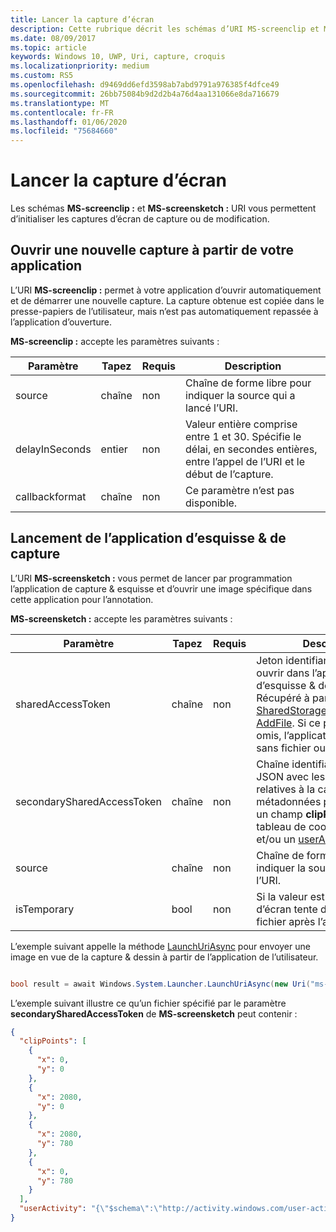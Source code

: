 ```yaml
---
title: Lancer la capture d’écran
description: Cette rubrique décrit les schémas d’URI MS-screenclip et MS-screensketch. Votre application peut utiliser ces schémas d’URI pour lancer l’application de capture & esquisse ou pour ouvrir une nouvelle capture.
ms.date: 08/09/2017
ms.topic: article
keywords: Windows 10, UWP, Uri, capture, croquis
ms.localizationpriority: medium
ms.custom: RS5
ms.openlocfilehash: d9469dd6efd3598ab7abd9791a976385f4dfce49
ms.sourcegitcommit: 26bb75084b9d2d2b4a76d4aa131066e8da716679
ms.translationtype: MT
ms.contentlocale: fr-FR
ms.lasthandoff: 01/06/2020
ms.locfileid: "75684660"
---
```

# <a name="launch-screen-snipping"></a>Lancer la capture d’écran

Les schémas **MS-screenclip :** et **MS-screensketch :** URI vous permettent d’initialiser les captures d’écran de capture ou de modification.

## <a name="open-a-new-snip-from-your-app"></a>Ouvrir une nouvelle capture à partir de votre application

L’URI **MS-screenclip :** permet à votre application d’ouvrir automatiquement et de démarrer une nouvelle capture. La capture obtenue est copiée dans le presse-papiers de l’utilisateur, mais n’est pas automatiquement repassée à l’application d’ouverture.

**MS-screenclip :** accepte les paramètres suivants :

| Paramètre | Tapez | Requis | Description |
| --- | --- | --- | --- |
| source | chaîne | non | Chaîne de forme libre pour indiquer la source qui a lancé l’URI. |
| delayInSeconds | entier | non | Valeur entière comprise entre 1 et 30. Spécifie le délai, en secondes entières, entre l’appel de l’URI et le début de l’capture. |
| callbackformat | chaîne | non | Ce paramètre n’est pas disponible. |

## <a name="launching-the-snip--sketch-app"></a>Lancement de l’application d’esquisse & de capture

L’URI **MS-screensketch :** vous permet de lancer par programmation l’application de capture & esquisse et d’ouvrir une image spécifique dans cette application pour l’annotation.

**MS-screensketch :** accepte les paramètres suivants :

| Paramètre | Tapez | Requis | Description |
| --- | --- | --- | --- |
| sharedAccessToken | chaîne | non | Jeton identifiant le fichier à ouvrir dans l’application d’esquisse & de capture. Récupéré à partir de [SharedStorageAccessManager. AddFile](https://docs.microsoft.com/uwp/api/windows.applicationmodel.datatransfer.sharedstorageaccessmanager.addfile). Si ce paramètre est omis, l’application est lancée sans fichier ouvert. |
| secondarySharedAccessToken | chaîne | non | Chaîne identifiant un fichier JSON avec les métadonnées relatives à la capture. Les métadonnées peuvent inclure un champ **clipPoints** avec un tableau de coordonnées x, y et/ou un [userActivity](https://docs.microsoft.com/uwp/api/windows.applicationmodel.useractivities.useractivity). |
| source | chaîne | non | Chaîne de forme libre pour indiquer la source qui a lancé l’URI. |
| isTemporary | bool | non | Si la valeur est true, l’esquisse d’écran tente de supprimer le fichier après l’avoir ouvert. |

L’exemple suivant appelle la méthode [LaunchUriAsync](https://docs.microsoft.com/uwp/api/Windows.System.Launcher#Windows_System_Launcher_LaunchUriAsync_Windows_Foundation_Uri_) pour envoyer une image en vue de la capture & dessin à partir de l’application de l’utilisateur.

```csharp

bool result = await Windows.System.Launcher.LaunchUriAsync(new Uri("ms-screensketch:edit?source=MyApp&isTemporary=false&sharedAccessToken=2C37ADDA-B054-40B5-8B38-11CED1E1A2D"));

```

L’exemple suivant illustre ce qu’un fichier spécifié par le paramètre **secondarySharedAccessToken** de **MS-screensketch** peut contenir :

```json
{
  "clipPoints": [
    {
      "x": 0,
      "y": 0
    },
    {
      "x": 2080,
      "y": 0
    },
    {
      "x": 2080,
      "y": 780
    },
    {
      "x": 0,
      "y": 780
    }
  ],
  "userActivity": "{\"$schema\":\"http://activity.windows.com/user-activity.json\",\"UserActivity\":\"type\",\"1.0\":\"version\",\"cross-platform-identifiers\":[{\"platform\":\"windows_universal\",\"application\":\"Microsoft.MicrosoftEdge_8wekyb3d8bbwe!MicrosoftEdge\"},{\"platform\":\"host\",\"application\":\"edge.activity.windows.com\"}],\"activationUrl\":\"microsoft-edge:https://support.microsoft.com/help/13776/windows-use-snipping-tool-to-capture-screenshots\",\"contentUrl\":\"https://support.microsoft.com/help/13776/windows-use-snipping-tool-to-capture-screenshots\",\"visualElements\":{\"attribution\":{\"iconUrl\":\"https://www.microsoft.com/favicon.ico?v2\",\"alternateText\":\"microsoft.com\"},\"description\":\"https://support.microsoft.com/help/13776/windows-use-snipping-tool-to-capture-screenshots\",\"backgroundColor\":\"#FF0078D7\",\"displayText\":\"Use snipping tool to capture screenshots - Windows Help\",\"content\":{\"$schema\":\"http://adaptivecards.io/schemas/adaptive-card.json\",\"type\":\"AdaptiveCard\",\"version\":\"1.0\",\"body\":[{\"type\":\"Container\",\"items\":[{\"type\":\"TextBlock\",\"text\":\"Use snipping tool to capture screenshots - Windows Help\",\"weight\":\"bolder\",\"size\":\"large\",\"wrap\":true,\"maxLines\":3},{\"type\":\"TextBlock\",\"text\":\"https://support.microsoft.com/help/13776/windows-use-snipping-tool-to-capture-screenshots\",\"size\":\"normal\",\"wrap\":true,\"maxLines\":3}]}]}},\"isRoamable\":true,\"appActivityId\":\"https://support.microsoft.com/help/13776/windows-use-snipping-tool-to-capture-screenshots\"}"
}

```
